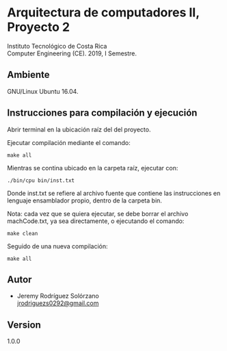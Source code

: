 # Arquitectura de computadores II, Proyecto 2
Instituto Tecnológico de Costa Rica  
Computer Engineering (CE).
2019, I Semestre.    

## Ambiente
GNU/Linux Ubuntu 16.04.

## Instrucciones para compilación y ejecución
Abrir terminal en la ubicación raíz del del proyecto.

Ejecutar compilación mediante el comando:
```
make all
```

Mientras se contina ubicado en la carpeta raíz, ejecutar con:
```
./bin/cpu bin/inst.txt
```
Donde inst.txt se refiere al archivo fuente que contiene las instrucciones en lenguaje ensamblador propio, dentro de la carpeta bin.

Nota: cada vez que se quiera ejecutar, se debe borrar el archivo machCode.txt, ya sea directamente, o ejecutando el comando:
```
make clean
```
Seguido de una nueva compilación:
```
make all
```

## Autor
* Jeremy Rodríguez Solórzano  
jrodriguezs0292@gmail.com

## Version
1.0.0
